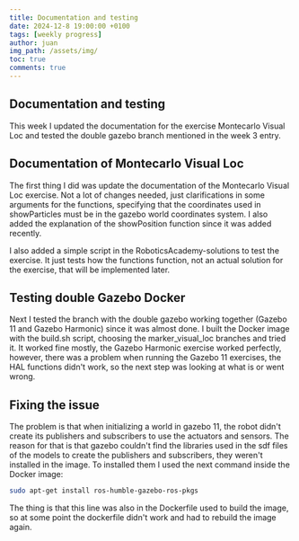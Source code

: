 ```yaml
---
title: Documentation and testing
date: 2024-12-8 19:00:00 +0100
tags: [weekly progress]
author: juan
img_path: /assets/img/
toc: true
comments: true
---
```


## Documentation and testing

This week I updated the documentation for the exercise Montecarlo Visual Loc and tested the double gazebo branch mentioned in the week 3 entry.

## Documentation of Montecarlo Visual Loc

The first thing I did was update the documentation of the Montecarlo Visual Loc exercise. Not a lot of changes needed, just clarifications in some arguments for the functions, specifying that the coordinates used in showParticles must be in the gazebo world coordinates system. I also added the explanation of the showPosition function since it was added recently.

I also added a simple script in the RoboticsAcademy-solutions to test the exercise. It just tests how the functions function, not an actual solution for the exercise, that will be implemented later.

## Testing double Gazebo Docker

Next I tested the branch with the double gazebo working together (Gazebo 11 and Gazebo Harmonic) since it was almost done. I built the Docker image with the build.sh script, choosing the marker_visual_loc branches and tried it. It worked fine mostly, the Gazebo Harmonic exercise worked perfectly, however, there was a problem when running the Gazebo 11 exercises, the HAL functions didn't work, so the next step was looking at what is or went wrong.

## Fixing the issue

The problem is that when initializing a world in gazebo 11, the robot didn't create its publishers and subscribers to use the actuators and sensors. The reason for that is that gazebo couldn't find the libraries used in the sdf files of the models to create the publishers and subscribers, they weren't installed in the image. To installed them I used the next command inside the Docker image:

```bash
sudo apt-get install ros-humble-gazebo-ros-pkgs
```

The thing is that this line was also in the Dockerfile used to build the image, so at some point the dockerfile didn't work and had to rebuild the image again.

